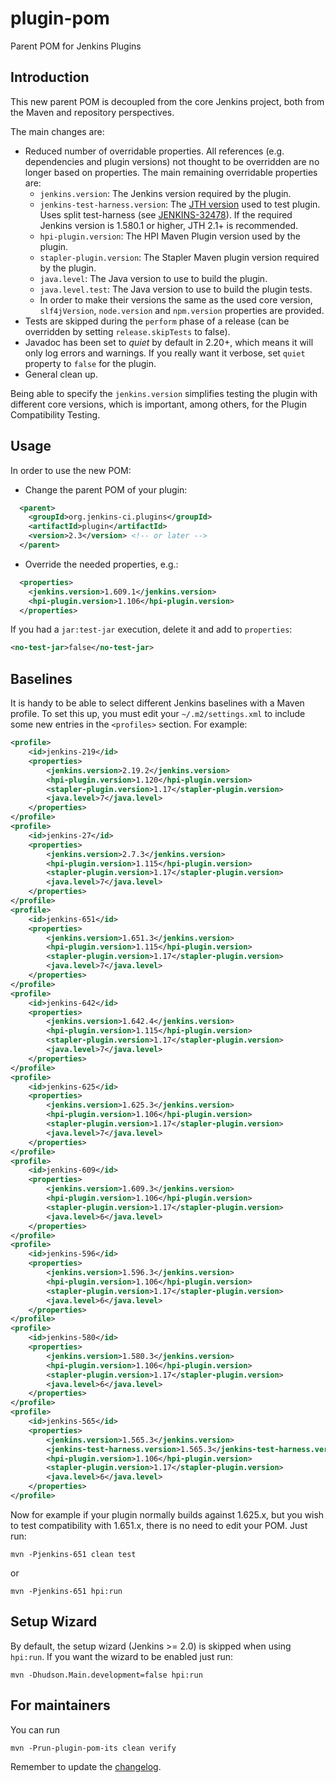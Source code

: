 # plugin-pom
Parent POM for Jenkins Plugins

## Introduction

This new parent POM is decoupled from the core Jenkins project, both from the Maven and repository perspectives.

The main changes are:
* Reduced number of overridable properties. All references (e.g. dependencies and plugin versions) not
thought to be overridden are no longer based on properties. The main remaining overridable properties are:
  * `jenkins.version`: The Jenkins version required by the plugin.
  * `jenkins-test-harness.version`: The [JTH version](https://github.com/jenkinsci/jenkins-test-harness/releases) used to test plugin.
  Uses split test-harness (see [JENKINS-32478](https://issues.jenkins-ci.org/browse/JENKINS-32478)).
  If the required Jenkins version is 1.580.1 or higher, JTH 2.1+ is recommended.
  * `hpi-plugin.version`: The HPI Maven Plugin version used by the plugin.
  * `stapler-plugin.version`: The Stapler Maven plugin version required by the plugin.
  * `java.level`: The Java version to use to build the plugin.
  * `java.level.test`: The Java version to use to build the plugin tests.
  * In order to make their versions the same as the used core version, `slf4jVersion`, `node.version` and `npm.version`
  properties are provided.
* Tests are skipped during the `perform` phase of a release (can be overridden by setting `release.skipTests` to false).
* Javadoc has been set to _quiet_ by default in 2.20+, which means it will only log errors and warnings. 
  If you really want it verbose, set `quiet` property to `false` for the plugin.
* General clean up.

Being able to specify the `jenkins.version` simplifies testing the plugin with different core versions, which is
important, among others, for the Plugin Compatibility Testing.

## Usage

In order to use the new POM:
* Change the parent POM of your plugin:
```xml
  <parent>
    <groupId>org.jenkins-ci.plugins</groupId>
    <artifactId>plugin</artifactId>
    <version>2.3</version> <!-- or later -->
  </parent>
```
* Override the needed properties, e.g.:
```xml
  <properties>
    <jenkins.version>1.609.1</jenkins.version>
    <hpi-plugin.version>1.106</hpi-plugin.version>
  </properties>
```

If you had a `jar:test-jar` execution, delete it and add to `properties`:

```xml
<no-test-jar>false</no-test-jar>
```

## Baselines

It is handy to be able to select different Jenkins baselines with a Maven profile.
To set this up, you must edit your `~/.m2/settings.xml` to include some new entries in the `<profiles>` section.
For example:

```xml
<profile>
    <id>jenkins-219</id>
    <properties>
        <jenkins.version>2.19.2</jenkins.version>
        <hpi-plugin.version>1.120</hpi-plugin.version>
        <stapler-plugin.version>1.17</stapler-plugin.version>
        <java.level>7</java.level>
    </properties>
</profile>
<profile>
    <id>jenkins-27</id>
    <properties>
        <jenkins.version>2.7.3</jenkins.version>
        <hpi-plugin.version>1.115</hpi-plugin.version>
        <stapler-plugin.version>1.17</stapler-plugin.version>
        <java.level>7</java.level>
    </properties>
</profile>
<profile>
    <id>jenkins-651</id>
    <properties>
        <jenkins.version>1.651.3</jenkins.version>
        <hpi-plugin.version>1.115</hpi-plugin.version>
        <stapler-plugin.version>1.17</stapler-plugin.version>
        <java.level>7</java.level>
    </properties>
</profile>
<profile>
    <id>jenkins-642</id>
    <properties>
        <jenkins.version>1.642.4</jenkins.version>
        <hpi-plugin.version>1.115</hpi-plugin.version>
        <stapler-plugin.version>1.17</stapler-plugin.version>
        <java.level>7</java.level>
    </properties>
</profile>
<profile>
    <id>jenkins-625</id>
    <properties>
        <jenkins.version>1.625.3</jenkins.version>
        <hpi-plugin.version>1.106</hpi-plugin.version>
        <stapler-plugin.version>1.17</stapler-plugin.version>
        <java.level>7</java.level>
    </properties>
</profile>
<profile>
    <id>jenkins-609</id>
    <properties>
        <jenkins.version>1.609.3</jenkins.version>
        <hpi-plugin.version>1.106</hpi-plugin.version>
        <stapler-plugin.version>1.17</stapler-plugin.version>
        <java.level>6</java.level>
    </properties>
</profile>
<profile>
    <id>jenkins-596</id>
    <properties>
        <jenkins.version>1.596.3</jenkins.version>
        <hpi-plugin.version>1.106</hpi-plugin.version>
        <stapler-plugin.version>1.17</stapler-plugin.version>
        <java.level>6</java.level>
    </properties>
</profile>
<profile>
    <id>jenkins-580</id>
    <properties>
        <jenkins.version>1.580.3</jenkins.version>
        <hpi-plugin.version>1.106</hpi-plugin.version>
        <stapler-plugin.version>1.17</stapler-plugin.version>
        <java.level>6</java.level>
    </properties>
</profile>
<profile>
    <id>jenkins-565</id>
    <properties>
        <jenkins.version>1.565.3</jenkins.version>
        <jenkins-test-harness.version>1.565.3</jenkins-test-harness.version>
        <hpi-plugin.version>1.106</hpi-plugin.version>
        <stapler-plugin.version>1.17</stapler-plugin.version>
        <java.level>6</java.level>
    </properties>
</profile>
```

Now for example if your plugin normally builds against 1.625.x, but you wish to test compatibility with 1.651.x,
there is no need to edit your POM. Just run:

    mvn -Pjenkins-651 clean test

or

    mvn -Pjenkins-651 hpi:run

## Setup Wizard

By default, the setup wizard (Jenkins >= 2.0) is skipped when using `hpi:run`. If you want the wizard to be enabled just run:

    mvn -Dhudson.Main.development=false hpi:run


## For maintainers

You can run

    mvn -Prun-plugin-pom-its clean verify

Remember to update the [changelog](CHANGELOG.md).
